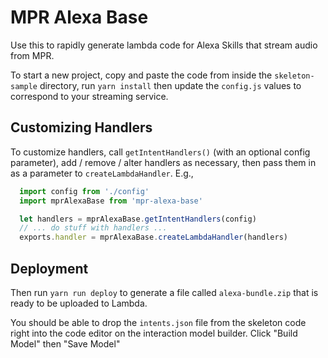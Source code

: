 # MPR Alexa Base

Use this to rapidly generate lambda code for Alexa Skills that stream audio from MPR.

To start a new project, copy and paste the code from inside the `skeleton-sample` directory, run `yarn install` then update the `config.js` values to correspond to your streaming service.

## Customizing Handlers
To customize handlers, call `getIntentHandlers()` (with an optional config parameter), add / remove / alter handlers as necessary, then pass them in as a parameter to `createLambdaHandler`. E.g.,

```javascript
  import config from './config'
  import mprAlexaBase from 'mpr-alexa-base'

  let handlers = mprAlexaBase.getIntentHandlers(config)
  // ... do stuff with handlers ...
  exports.handler = mprAlexaBase.createLambdaHandler(handlers)
```

## Deployment
Then run `yarn run deploy` to generate a file called `alexa-bundle.zip` that is ready to be uploaded to Lambda.

You should be able to drop the `intents.json` file from the skeleton code right into the code editor on the interaction model builder. Click "Build Model" then "Save Model"
